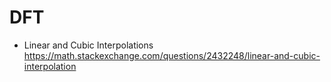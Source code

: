 # DFT
- Linear and Cubic Interpolations
https://math.stackexchange.com/questions/2432248/linear-and-cubic-interpolation
